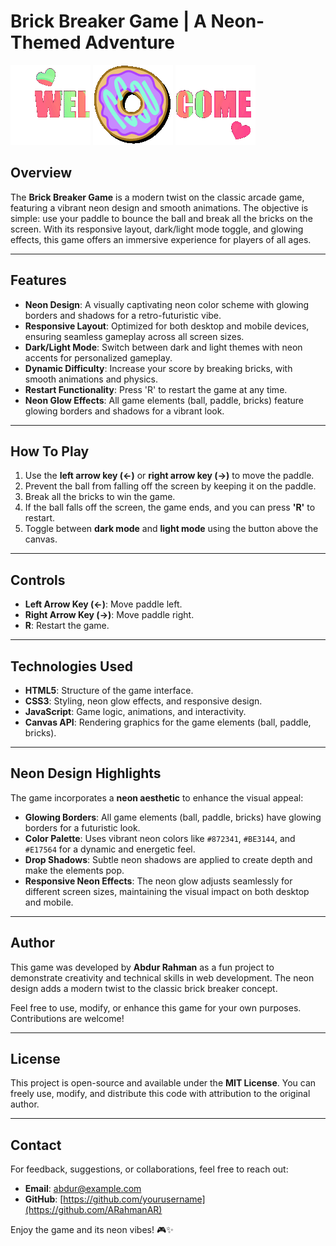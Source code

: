 # Brick Breaker Game | A Neon-Themed Adventure

![Neon Donut](https://raw.githubusercontent.com/HotCakeX/.github/main/Pictures/Gifs/dripwelcome1.gif)
![Neon Donut](https://raw.githubusercontent.com/HotCakeX/.github/main/Pictures/Gifs/donuts.gif)
![Neon Donut](https://raw.githubusercontent.com/HotCakeX/.github/main/Pictures/Gifs/dripwelcome2.gif)

## Overview

The **Brick Breaker Game** is a modern twist on the classic arcade game, featuring a vibrant neon design and smooth animations. The objective is simple: use your paddle to bounce the ball and break all the bricks on the screen. With its responsive layout, dark/light mode toggle, and glowing effects, this game offers an immersive experience for players of all ages.

---

## Features

- **Neon Design**: A visually captivating neon color scheme with glowing borders and shadows for a retro-futuristic vibe.
- **Responsive Layout**: Optimized for both desktop and mobile devices, ensuring seamless gameplay across all screen sizes.
- **Dark/Light Mode**: Switch between dark and light themes with neon accents for personalized gameplay.
- **Dynamic Difficulty**: Increase your score by breaking bricks, with smooth animations and physics.
- **Restart Functionality**: Press 'R' to restart the game at any time.
- **Neon Glow Effects**: All game elements (ball, paddle, bricks) feature glowing borders and shadows for a vibrant look.

---

## How To Play

1. Use the **left arrow key (←)** or **right arrow key (→)** to move the paddle.
2. Prevent the ball from falling off the screen by keeping it on the paddle.
3. Break all the bricks to win the game.
4. If the ball falls off the screen, the game ends, and you can press **'R'** to restart.
5. Toggle between **dark mode** and **light mode** using the button above the canvas.

---

## Controls

- **Left Arrow Key (←)**: Move paddle left.
- **Right Arrow Key (→)**: Move paddle right.
- **R**: Restart the game.

---

## Technologies Used

- **HTML5**: Structure of the game interface.
- **CSS3**: Styling, neon glow effects, and responsive design.
- **JavaScript**: Game logic, animations, and interactivity.
- **Canvas API**: Rendering graphics for the game elements (ball, paddle, bricks).

---

## Neon Design Highlights

The game incorporates a **neon aesthetic** to enhance the visual appeal:
- **Glowing Borders**: All game elements (ball, paddle, bricks) have glowing borders for a futuristic look.
- **Color Palette**: Uses vibrant neon colors like `#872341`, `#BE3144`, and `#E17564` for a dynamic and energetic feel.
- **Drop Shadows**: Subtle neon shadows are applied to create depth and make the elements pop.
- **Responsive Neon Effects**: The neon glow adjusts seamlessly for different screen sizes, maintaining the visual impact on both desktop and mobile.

---

## Author

This game was developed by **Abdur Rahman** as a fun project to demonstrate creativity and technical skills in web development. The neon design adds a modern twist to the classic brick breaker concept.

Feel free to use, modify, or enhance this game for your own purposes. Contributions are welcome!

---

## License

This project is open-source and available under the **MIT License**. You can freely use, modify, and distribute this code with attribution to the original author.

---

## Contact

For feedback, suggestions, or collaborations, feel free to reach out:

- **Email**: [abdur@example.com](mailto:abdurrahman262023@gmail.com)
- **GitHub**: [https://github.com/yourusername](https://github.com/ARahmanAR)

Enjoy the game and its neon vibes! 🎮✨
